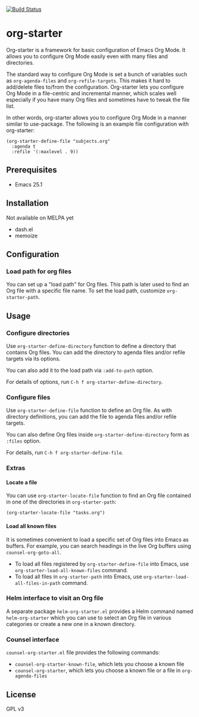 [![Build Status](https://travis-ci.org/akirak/org-starter.svg?branch=master)](https://travis-ci.org/akirak/org-starter)

# org-starter

Org-starter is a framework for basic configuration of Emacs Org Mode. It allows you to configure Org Mode easily even with many files and directories. 

The standard way to configure Org Mode is set a bunch of variables such as `org-agenda-files` and `org-refile-targets`. This makes it hard to add/delete files to/from the configuration. Org-starter lets you configure Org Mode in a file-centric and incremental manner, which scales well especially if you have many Org files and sometimes have to tweak the file list. 

In other words, org-starter allows you to configure Org Mode in a manner similar
to use-package. The following is an example file configuration with org-starter:

``` emacs-lisp
(org-starter-define-file "subjects.org"
  :agenda t
  :refile '(:maxlevel . 9))
```

## Prerequisites

- Emacs 25.1

## Installation

Not available on MELPA yet

- dash.el
- memoize

## Configuration

### Load path for org files

You can set up a "load path" for Org files. This path is later used to find an Org file
with a specific file name. To set the load path, customize `org-starter-path`.

## Usage

### Configure directories

Use `org-starter-define-directory` function to define a directory that contains Org files. You can add the directory to agenda files and/or refile targets via its options. 

You can also add it to the load path via `:add-to-path` option. 

For details of options, run `C-h f org-starter-define-directory`.

### Configure files

Use `org-starter-define-file` function to define an Org file. As with directory definitions, you can add the file to agenda files and/or refile targets. 

You can also define Org files inside `org-starter-define-directory` form as `:files` option.

For details, run `C-h f org-starter-define-file`.

### Extras

#### Locate a file

You can use `org-starter-locate-file` function to find an Org file contained in one of the directories in `org-starter-path`:

    (org-starter-locate-file "tasks.org")

#### Load all known files

It is sometimes convenient to load a specific set of Org files into Emacs as buffers. For example, you can search headings in the live Org buffers using `counsel-org-goto-all`.

- To load all files registered by `org-starter-define-file` into Emacs, use `org-starter-load-all-known-files` command.
- To load all files in `org-starter-path` into Emacs, use `org-starter-load-all-files-in-path` command.

### Helm interface to visit an Org file

A separate package `helm-org-starter.el` provides a Helm command named `helm-org-starter` which you can use to select an Org file in various categories or create a new one in a known directory.

### Counsel interface

`counsel-org-starter.el` file provides the following commands:

- `counsel-org-starter-known-file`, which lets you choose a known file
- `counsel-org-starter`, which lets you choose a known file or a file in `org-agenda-files`

## License

GPL v3
